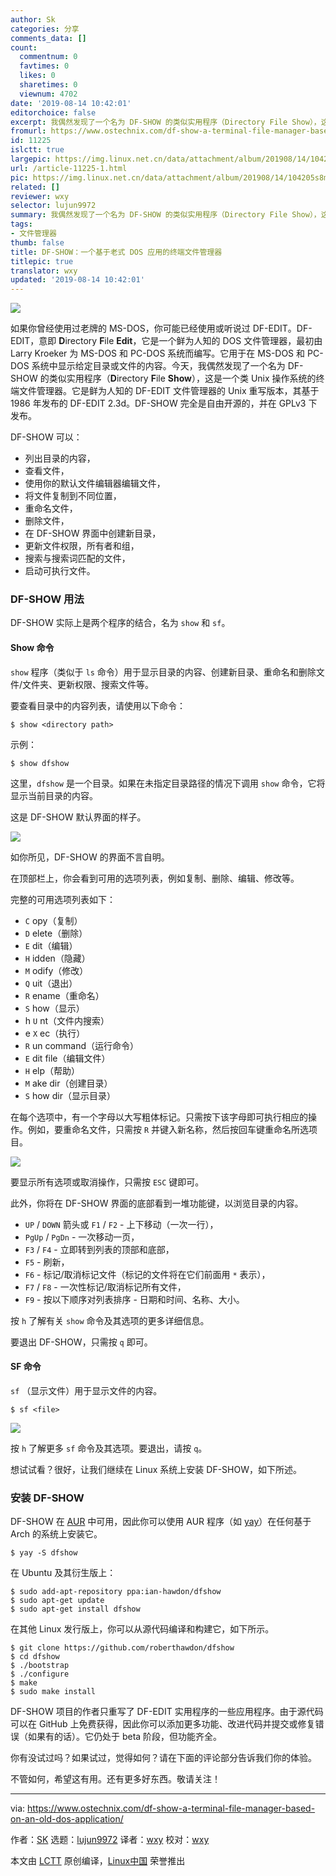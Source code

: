 ```yaml
---
author: Sk
categories: 分享
comments_data: []
count:
  commentnum: 0
  favtimes: 0
  likes: 0
  sharetimes: 0
  viewnum: 4702
date: '2019-08-14 10:42:01'
editorchoice: false
excerpt: 我偶然发现了一个名为 DF-SHOW 的类似实用程序（Directory File Show），这是一个类 Unix 操作系统的终端文件管理器。
fromurl: https://www.ostechnix.com/df-show-a-terminal-file-manager-based-on-an-old-dos-application/
id: 11225
islctt: true
largepic: https://img.linux.net.cn/data/attachment/album/201908/14/104205s8mwqpeunawn3p3u.png
url: /article-11225-1.html
pic: https://img.linux.net.cn/data/attachment/album/201908/14/104205s8mwqpeunawn3p3u.png.thumb.jpg
related: []
reviewer: wxy
selector: lujun9972
summary: 我偶然发现了一个名为 DF-SHOW 的类似实用程序（Directory File Show），这是一个类 Unix 操作系统的终端文件管理器。
tags:
- 文件管理器
thumb: false
title: DF-SHOW：一个基于老式 DOS 应用的终端文件管理器
titlepic: true
translator: wxy
updated: '2019-08-14 10:42:01'
---
```


![](/data/attachment/album/201908/14/104205s8mwqpeunawn3p3u.png)


如果你曾经使用过老牌的 MS-DOS，你可能已经使用或听说过 DF-EDIT。DF-EDIT，意即 **D**irectory **F**ile **Edit**，它是一个鲜为人知的 DOS 文件管理器，最初由 Larry Kroeker 为 MS-DOS 和 PC-DOS 系统而编写。它用于在 MS-DOS 和 PC-DOS 系统中显示给定目录或文件的内容。今天，我偶然发现了一个名为 DF-SHOW 的类似实用程序（**D**irectory **F**ile **Show**），这是一个类 Unix 操作系统的终端文件管理器。它是鲜为人知的 DF-EDIT 文件管理器的 Unix 重写版本，其基于 1986 年发布的 DF-EDIT 2.3d。DF-SHOW 完全是自由开源的，并在 GPLv3 下发布。


DF-SHOW 可以：


* 列出目录的内容，
* 查看文件，
* 使用你的默认文件编辑器编辑文件，
* 将文件复制到不同位置，
* 重命名文件，
* 删除文件，
* 在 DF-SHOW 界面中创建新目录，
* 更新文件权限，所有者和组，
* 搜索与搜索词匹配的文件，
* 启动可执行文件。


### DF-SHOW 用法


DF-SHOW 实际上是两个程序的结合，名为 `show` 和 `sf`。


#### Show 命令


`show` 程序（类似于 `ls` 命令）用于显示目录的内容、创建新目录、重命名和删除文件/文件夹、更新权限、搜索文件等。


要查看目录中的内容列表，请使用以下命令：



```
$ show <directory path>
```

示例：



```
$ show dfshow
```

这里，`dfshow` 是一个目录。如果在未指定目录路径的情况下调用 `show` 命令，它将显示当前目录的内容。


这是 DF-SHOW 默认界面的样子。


![](/data/attachment/album/201908/14/104206gu33b3tr73zn9ees.png)


如你所见，DF-SHOW 的界面不言自明。


在顶部栏上，你会看到可用的选项列表，例如复制、删除、编辑、修改等。


完整的可用选项列表如下：


* `C` opy（复制）
* `D` elete（删除）
* `E` dit（编辑）
* `H` idden（隐藏）
* `M` odify（修改）
* `Q` uit（退出）
* `R` ename（重命名）
* `S` how（显示）
* h `U` nt（文件内搜索）
* e `X` ec（执行）
* `R` un command（运行命令）
* `E` dit file（编辑文件）
* `H` elp（帮助）
* `M` ake dir（创建目录）
* `S` how dir（显示目录）


在每个选项中，有一个字母以大写粗体标记。只需按下该字母即可执行相应的操作。例如，要重命名文件，只需按 `R` 并键入新名称，然后按回车键重命名所选项目。


![](/data/attachment/album/201908/14/104207d4ovk4qat7drmovz.png)


要显示所有选项或取消操作，只需按 `ESC` 键即可。


此外，你将在 DF-SHOW 界面的底部看到一堆功能键，以浏览目录的内容。


* `UP` / `DOWN` 箭头或 `F1` / `F2` - 上下移动（一次一行），
* `PgUp` / `PgDn` - 一次移动一页，
* `F3` / `F4` - 立即转到列表的顶部和底部，
* `F5` - 刷新，
* `F6` - 标记/取消标记文件（标记的文件将在它们前面用 `*` 表示），
* `F7` / `F8` - 一次性标记/取消标记所有文件，
* `F9` - 按以下顺序对列表排序 - 日期和时间、名称、大小。


按 `h` 了解有关 `show` 命令及其选项的更多详细信息。


要退出 DF-SHOW，只需按 `q` 即可。


#### SF 命令


`sf` （显示文件）用于显示文件的内容。



```
$ sf <file>
```

![](/data/attachment/album/201908/14/104208ipwcvcdjjpxqaucx.png)


按 `h` 了解更多 `sf` 命令及其选项。要退出，请按 `q`。


想试试看？很好，让我们继续在 Linux 系统上安装 DF-SHOW，如下所述。


### 安装 DF-SHOW


DF-SHOW 在 [AUR](https://aur.archlinux.org/packages/dfshow/) 中可用，因此你可以使用 AUR 程序（如 [yay](https://www.ostechnix.com/yay-found-yet-another-reliable-aur-helper/)）在任何基于 Arch 的系统上安装它。



```
$ yay -S dfshow
```

在 Ubuntu 及其衍生版上：



```
$ sudo add-apt-repository ppa:ian-hawdon/dfshow
$ sudo apt-get update
$ sudo apt-get install dfshow
```

在其他 Linux 发行版上，你可以从源代码编译和构建它，如下所示。



```
$ git clone https://github.com/roberthawdon/dfshow
$ cd dfshow
$ ./bootstrap
$ ./configure
$ make
$ sudo make install
```

DF-SHOW 项目的作者只重写了 DF-EDIT 实用程序的一些应用程序。由于源代码可以在 GitHub 上免费获得，因此你可以添加更多功能、改进代码并提交或修复错误（如果有的话）。它仍处于 beta 阶段，但功能齐全。


你有没试过吗？如果试过，觉得如何？请在下面的评论部分告诉我们你的体验。


不管如何，希望这有用。还有更多好东西。敬请关注！




---


via: <https://www.ostechnix.com/df-show-a-terminal-file-manager-based-on-an-old-dos-application/>


作者：[SK](https://www.ostechnix.com/author/sk/) 选题：[lujun9972](https://github.com/lujun9972) 译者：[wxy](https://github.com/wxy) 校对：[wxy](https://github.com/wxy)


本文由 [LCTT](https://github.com/LCTT/TranslateProject) 原创编译，[Linux中国](https://linux.cn/) 荣誉推出